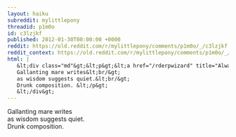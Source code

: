 ```yaml
---
layout: haiku
subreddit: mylittlepony
threadid: p1m0o
id: c3lzjkf
published: 2012-01-30T00:00:00 +0000
reddit: https://old.reddit.com/r/mylittlepony/comments/p1m0o/_/c3lzjkf
reddit_context: https://old.reddit.com/r/mylittlepony/comments/p1m0o/_/c3lzjkf?context=3
html: |
   &lt;div class="md"&gt;&lt;p&gt;&lt;a href="/rderpwizard" title="Always Relevant / Partaking In The Background / Paper Bag Princess"&gt;&lt;/a&gt;
   Gallanting mare writes&lt;br/&gt;
   as wisdom suggests quiet.&lt;br/&gt;
   Drunk composition. &lt;/p&gt;
   &lt;/div&gt;
---
```


[](/rderpwizard "Always Relevant / Partaking In The Background / Paper Bag Princess")
Gallanting mare writes  
as wisdom suggests quiet.  
Drunk composition. 